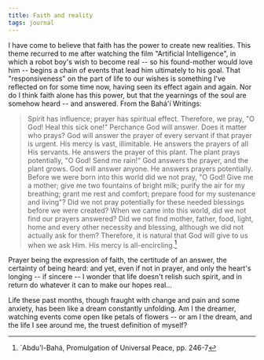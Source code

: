 ```yaml
---
title: Faith and reality
tags: journal
---
```


I have come to believe that faith has the power to create new realities.
This theme recurred to me after watching the film "Artificial
Intelligence", in which a robot boy's wish to become real -- so his
found-mother would love him -- begins a chain of events that lead him
ultimately to his goal.  That "responsiveness" on the part of life to
our wishes is something I've reflected on for some time now, having seen
its effect again and again.  Nor do I think faith alone has this power,
but that the yearnings of the soul are somehow heard -- and answered.
From the Bahá'í Writings:

> Spirit has influence; prayer has spiritual effect.  Therefore, we
> pray, "O God!  Heal this sick one!"  Perchance God will answer.  Does
> it matter who prays?  God will answer the prayer of every servant if
> that prayer is urgent.  His mercy is vast, illimitable.  He answers
> the prayers of all His servants.  He answers the prayer of this plant.
> The plant prays potentially, "O God!  Send me rain!"  God answers the
> prayer, and the plant grows.  God will answer anyone.  He answers
> prayers potentially.  Before we were born into this world did we not
> pray, "O God!  Give me a mother; give me two fountains of bright milk;
> purify the air for my breathing; grant me rest and comfort; prepare
> food for my sustenance and living"?  Did we not pray potentially for
> these needed blessings before we were created?  When we came into this
> world, did we not find our prayers answered?  Did we not find mother,
> father, food, light, home and every other necessity and blessing,
> although we did not actually ask for them?  Therefore, it is natural
> that God will give to us when we ask Him.  His mercy is
> all-encircling.[^1]

Prayer being the expression of faith, the certitude of an answer, the
certainty of being heard: and yet, even if not in prayer, and only the
heart's longing -- if sincere -- I wonder that life doesn't relish such
spirit, and in return do whatever it can to make our hopes real...

Life these past months, though fraught with change and pain and some
anxiety, has been like a dream constantly unfolding.  Am I the dreamer,
watching events come open like petals of flowers -- or am I the dream,
and the life I see around me, the truest definition of myself?

[^1]:  `Abdu'l-Bahá, Promulgation of Universal Peace, pp. 246-7


